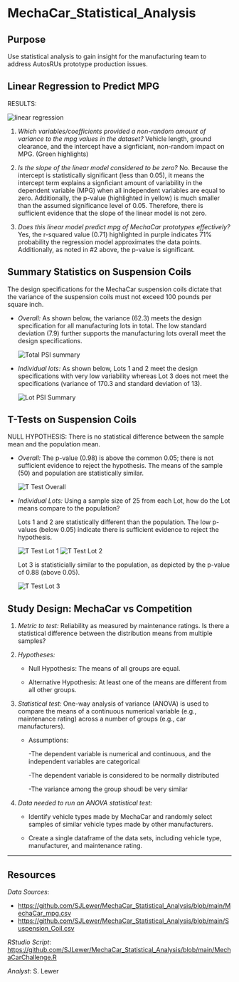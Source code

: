 # MechaCar_Statistical_Analysis

## Purpose
Use statistical analysis to gain insight for the manufacturing team to address AutosRUs prototype production issues.

## Linear Regression to Predict MPG

RESULTS: 

  ![linear regression](https://user-images.githubusercontent.com/90986041/147829110-e48d3283-5b9f-4d6b-8e0e-a5426c1d25da.png)

1. _Which variables/coefficients provided a non-random amount of variance to the mpg values in the dataset?_ Vehicle length, ground clearance, and the intercept have a signficiant, non-random impact on MPG. (Green highlights)

2. _Is the slope of the linear model considered to be zero?_ No. Because the intercept is statistically significant (less than 0.05), it means the intercept term explains a signficiant amount of variability in the dependent variable (MPG) when all independent variables are equal to zero. Additionally, the p-value (highlighted in yellow) is much smaller than the assumed significance level of 0.05. Therefore, there is sufficient evidence that the slope of the linear model is not zero.

3. _Does this linear model predict mpg of MechaCar prototypes effectively?_ Yes, the r-squared value (0.71) highlighted in purple indicates 71% probability the regression model approximates the data points. Additionally, as noted in #2 above, the p-value is significant.

## Summary Statistics on Suspension Coils

The design specifications for the MechaCar suspension coils dictate that the variance of the suspension coils must not exceed 100 pounds per square inch. 

* _Overall:_  As shown below, the variance (62.3) meets the design specification for all manufacturing lots in total. The low standard deviation (7.9) further supports the manufacturing lots overall meet the design specifications.

  ![Total PSI summary](https://user-images.githubusercontent.com/90986041/147831873-7a9e2bef-d7fd-4c19-8821-ccb4f8577f97.png)

* _Individual lots:_  As shown below, Lots 1 and 2 meet the design specifications with very low variability whereas Lot 3 does not meet the specifications (variance of 170.3 and standard deviation of 13).

  ![Lot PSI Summary](https://user-images.githubusercontent.com/90986041/147831966-10fc9ec8-92ea-4d39-8d1e-69fa25a742b7.png)

## T-Tests on Suspension Coils
NULL HYPOTHESIS:  There is no statistical difference between the sample mean and the population mean.

* _Overall:_ The p-value (0.98) is above the common 0.05; there is not sufficient evidence to reject the hypothesis.  The means of the sample (50) and population are statistically similar.

  ![T Test Overall](https://user-images.githubusercontent.com/90986041/147833457-c11caf2e-2e15-4af9-8806-6218755c2f98.png)

* _Individual Lots:_ Using a sample size of 25 from each Lot, how do the Lot means compare to the population?

  Lots 1 and 2 are statistically different than the population.  The low p-values (below 0.05) indicate there is sufficient evidence to reject the hypothesis. 

  ![T Test Lot 1](https://user-images.githubusercontent.com/90986041/147834368-ebbc1b7a-f01d-42c0-83ee-6e44b1e6dec8.png)
  ![T Test Lot 2](https://user-images.githubusercontent.com/90986041/147834370-ee9bfc5e-4403-4a38-90a4-59c78b3d4fd0.png)

  Lot 3 is statisticially similar to the population, as depicted by the p-value of 0.88 (above 0.05). 

  ![T Test Lot 3](https://user-images.githubusercontent.com/90986041/147834615-1772dc64-22a2-42c3-b2ae-9cd8e9ca4e63.png)

## Study Design: MechaCar vs Competition

1. _Metric to test:_ Reliability as measured by maintenance ratings.  Is there a statistical difference between the distribution means from multiple samples?

2. _Hypotheses:_
    - Null Hypothesis: The means of all groups are equal.
  
    - Alternative Hypothesis:  At least one of the means are different from all other groups.
 
3. _Statistical test:_  One-way analysis of variance (ANOVA) is used to compare the means of a continuous numerical variable (e.g., maintenance rating) across a number of groups (e.g., car manufacturers).

    - Assumptions:
  
      -The dependent variable is numerical and continuous, and the independent variables are categorical
  
      -The dependent variable is considered to be normally distributed
    
      -The variance among the group shoudl be very similar

4. _Data needed to run an ANOVA statistical test:_

    - Identify vehicle types made by MechaCar and randomly select samples of similar vehicle types made by other manufacturers.
  
    - Create a single dataframe of the data sets, including vehicle type, manufacturer, and maintenance rating.
 
___
## Resources
_Data Sources_:

 - https://github.com/SJLewer/MechaCar_Statistical_Analysis/blob/main/MechaCar_mpg.csv
 - https://github.com/SJLewer/MechaCar_Statistical_Analysis/blob/main/Suspension_Coil.csv

_RStudio Script_: https://github.com/SJLewer/MechaCar_Statistical_Analysis/blob/main/MechaCarChallenge.R

_Analyst_: S. Lewer
